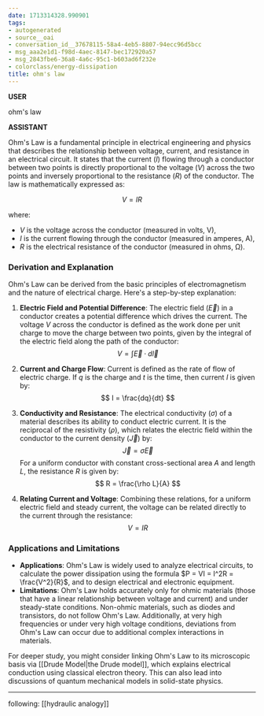 ```yaml
---
date: 1713314328.990901
tags:
- autogenerated
- source__oai
- conversation_id__37678115-58a4-4eb5-8807-94ecc96d5bcc
- msg_aaa2e1d1-f98d-4aec-8147-bec172920a57
- msg_2843fbe6-36a8-4a6c-95c1-b603ad6f232e
- colorclass/energy-dissipation
title: ohm's law
---
```


**USER**

ohm's law


**ASSISTANT**

Ohm's Law is a fundamental principle in electrical engineering and physics that describes the relationship between voltage, current, and resistance in an electrical circuit. It states that the current ($I$) flowing through a conductor between two points is directly proportional to the voltage ($V$) across the two points and inversely proportional to the resistance ($R$) of the conductor. The law is mathematically expressed as:

$$ V = IR $$

where:
- $V$ is the voltage across the conductor (measured in volts, V),
- $I$ is the current flowing through the conductor (measured in amperes, A),
- $R$ is the electrical resistance of the conductor (measured in ohms, Ω).

### Derivation and Explanation

Ohm's Law can be derived from the basic principles of electromagnetism and the nature of electrical charge. Here's a step-by-step explanation:

1. **Electric Field and Potential Difference**: The electric field ($\vec{E}$) in a conductor creates a potential difference which drives the current. The voltage $V$ across the conductor is defined as the work done per unit charge to move the charge between two points, given by the integral of the electric field along the path of the conductor:
   $$ V = \int \vec{E} \cdot d\vec{l} $$

2. **Current and Charge Flow**: Current is defined as the rate of flow of electric charge. If $q$ is the charge and $t$ is the time, then current $I$ is given by:
   $$ I = \frac{dq}{dt} $$

3. **Conductivity and Resistance**: The electrical conductivity ($\sigma$) of a material describes its ability to conduct electric current. It is the reciprocal of the resistivity ($\rho$), which relates the electric field within the conductor to the current density ($\vec{J}$) by:
   $$ \vec{J} = \sigma \vec{E} $$
   For a uniform conductor with constant cross-sectional area $A$ and length $L$, the resistance $R$ is given by:
   $$ R = \frac{\rho L}{A} $$

4. **Relating Current and Voltage**: Combining these relations, for a uniform electric field and steady current, the voltage can be related directly to the current through the resistance:
   $$ V = IR $$

### Applications and Limitations

- **Applications**: Ohm's Law is widely used to analyze electrical circuits, to calculate the power dissipation using the formula $P = VI = I^2R = \frac{V^2}{R}$, and to design electrical and electronic equipment.
- **Limitations**: Ohm's Law holds accurately only for ohmic materials (those that have a linear relationship between voltage and current) and under steady-state conditions. Non-ohmic materials, such as diodes and transistors, do not follow Ohm's Law. Additionally, at very high frequencies or under very high voltage conditions, deviations from Ohm's Law can occur due to additional complex interactions in materials.

For deeper study, you might consider linking Ohm's Law to its microscopic basis via [[Drude Model|the Drude model]], which explains electrical conduction using classical electron theory. This can also lead into discussions of quantum mechanical models in solid-state physics.


---


following: [[hydraulic analogy]]